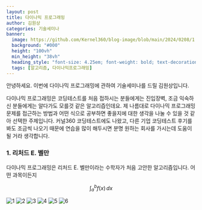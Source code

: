 ```yaml
---
layout: post  
title: 다이나믹 프로그래밍
author: 김원상
categories: 기술세미나
banner:
  image: https://github.com/Kernel360/blog-image/blob/main/2024/0208/1.png?raw=true
  background: "#000"
  height: "100vh"
  min_height: "38vh"
  heading_style: "font-size: 4.25em; font-weight: bold; text-decoration: underline"
  tags: [알고리즘, 다이나믹프로그래밍]
---
```


안녕하세요. 이번에 다이나믹 프로그래밍에 관하여 기술세미나를 드릴 김원상입니다.

다이나믹 프로그래밍은 코딩테스트를 처음 접하시는 분들에게는 진입장벽, 조금 익숙하신 분들에게는 알다가도 모를것 같은 알고리즙인데요. 제 나름대로 다이나믹 프로그래밍 문제를 접근하는 방법과 어떤 식으로 공부하면 좋을지에 대한 생각을 나눌 수 있을 것 같아 선택한 주제입니다. 커널360 코딩테스트에도 나왔고, 다른 기업 코딩테스트 후기를 봐도 조금씩 나오기 때문에 연습을 많이 해두시면 분명 원하는 회사를 가시는데 도움이 될 거라 생각합니다.

### 1. 리처드 E. 벨만

다이나믹 프로그래밍은 리처드 E. 벨만이라는 수학자가 처음 고안한 알고리즘입니다. 어떤 과목이든지

$$
\int_{a}^{b} f(x) \, dx
$$




![1](https://github.com/Kernel360/blog-image/blob/main/2024/0208/3.png?raw=true)
![2](https://github.com/Kernel360/blog-image/blob/main/2024/0208/4.png?raw=true)
![3](https://github.com/Kernel360/blog-image/blob/main/2024/0208/5.png?raw=true)
![4](https://github.com/Kernel360/blog-image/blob/main/2024/0208/7.png?raw=true)
![5](https://github.com/Kernel360/blog-image/blob/main/2024/0208/8.png?raw=true)
![6](https://github.com/Kernel360/blog-image/blob/main/2024/0208/9.png?raw=true)



